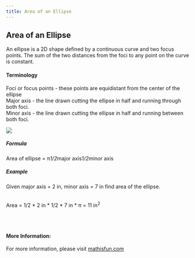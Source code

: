 ```yaml
---
title: Area of an Ellipse
---
```

## Area of an Ellipse

An ellipse is a 2D shape defined by a continuous curve and two focus points. The sum of the two distances from the foci to any  point on the curve is constant. 

#### Terminology
Foci or focus points - these points are equidistant from the center of the ellipse <br>
Major axis - the line drawn cutting the ellipse in half and running through both foci.<br>
Minor axis - the line drawn cutting the ellipse in half and running between both foci.<br> 

<img src = "https://jwolfgang.info/wp-content/uploads/2017/10/area-of-ellipse2.png">

##### Formula

Area of ellipse =  <span class="texhtml"><span class="texhtml">π</span>*1/2*major axis*1/2*minor axis</span>

##### Example

Given major axis = 2 in, minor axis = 7 in find area of the ellipse.<br><br>

Area = 1/2 * 2 in * 1/2 * 7 in * π = 11 in<sup>2</sup>

<!-- The article goes here, in GitHub-flavored Markdown. Feel free to add YouTube videos, images, and CodePen/JSBin embeds  -->
<br><br>


#### More Information:

For more information, please visit <a href= "https://www.mathsisfun.com/geometry/ellipse.html">mathisfun.com</a>

<!-- Please add any articles you think might be helpful to read before writing the article -->
